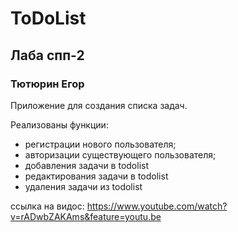# ToDoList
## Лаба спп-2
### Тютюрин Егор

Приложение для создания списка задач. 

Реализованы функции:

* регистрации нового пользователя;
* авторизации существующего пользователя;
* добавления задачи в todolist
* редактирования задачи в todolist
* удаления задачи из todolist

ссылка на видос: https://www.youtube.com/watch?v=rADwbZAKAms&feature=youtu.be


